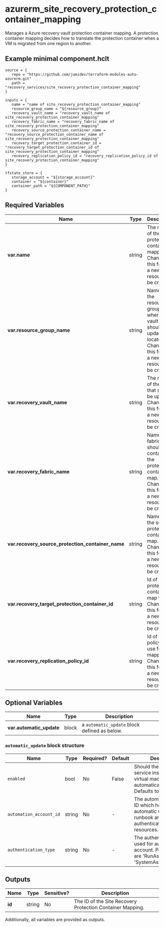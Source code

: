 # azurerm_site_recovery_protection_container_mapping

Manages a Azure recovery vault protection container mapping. A protection container mapping decides how to translate the protection container when a VM is migrated from one region to another.

## Example minimal component.hclt

```hcl
source = {
   repo = "https://github.com/jumidev/terraform-modules-auto-azurerm.git" 
   path = "recovery_services/site_recovery_protection_container_mapping" 
}

inputs = {
   name = "name of site_recovery_protection_container_mapping" 
   resource_group_name = "${resource_group}" 
   recovery_vault_name = "recovery_vault_name of site_recovery_protection_container_mapping" 
   recovery_fabric_name = "recovery_fabric_name of site_recovery_protection_container_mapping" 
   recovery_source_protection_container_name = "recovery_source_protection_container_name of site_recovery_protection_container_mapping" 
   recovery_target_protection_container_id = "recovery_target_protection_container_id of site_recovery_protection_container_mapping" 
   recovery_replication_policy_id = "recovery_replication_policy_id of site_recovery_protection_container_mapping" 
}

tfstate_store = {
   storage_account = "${storage_account}" 
   container = "${container}" 
   container_path = "${COMPONENT_PATH}" 
}

```

## Required Variables

| Name | Type |  Description |
| ---- | --------- |  ----------- |
| **var.name** | string |  The name of the protection container mapping. Changing this forces a new resource to be created. | 
| **var.resource_group_name** | string |  Name of the resource group where the vault that should be updated is located. Changing this forces a new resource to be created. | 
| **var.recovery_vault_name** | string |  The name of the vault that should be updated. Changing this forces a new resource to be created. | 
| **var.recovery_fabric_name** | string |  Name of fabric that should contains the protection container to map. Changing this forces a new resource to be created. | 
| **var.recovery_source_protection_container_name** | string |  Name of the source protection container to map. Changing this forces a new resource to be created. | 
| **var.recovery_target_protection_container_id** | string |  Id of target protection container to map to. Changing this forces a new resource to be created. | 
| **var.recovery_replication_policy_id** | string |  Id of the policy to use for this mapping. Changing this forces a new resource to be created. | 

## Optional Variables

| Name | Type |  Description |
| ---- | --------- |  ----------- |
| **var.automatic_update** | block |  a `automatic_update` block defined as below. | 

### `automatic_update` block structure

| Name | Type | Required? | Default | Description |
| ---- | ---- | --------- | ------- | ----------- |
| `enabled` | bool | No | False | Should the Mobility service installed on Azure virtual machines be automatically updated. Defaults to 'false'. |
| `automation_account_id` | string | No | - | The automation account ID which holds the automatic update runbook and authenticates to Azure resources. |
| `authentication_type` | string | No | - | The authentication type used for automation account. Possible values are 'RunAsAccount' and 'SystemAssignedIdentity'. |



## Outputs

| Name | Type | Sensitive? | Description |
| ---- | ---- | --------- | --------- |
| **id** | string | No  | The ID of the Site Recovery Protection Container Mapping. | 

Additionally, all variables are provided as outputs.
